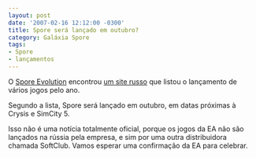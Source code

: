 ```yaml
---
layout: post
date: '2007-02-16 12:12:00 -0300'
title: Spore será lançado em outubro?
category: Galáxia Spore
tags:
- Spore
- lançamentos
---
```

O [Spore Evolution](http://www.spore.com.ar/) encontrou [um site russo](http://www.ag.ru/news/07-02-2007) que listou o lançamento de vários jogos pelo ano.

Segundo a lista, Spore será lançado em outubro, em datas próximas à Crysis e SimCity 5.

Isso não é uma notícia totalmente oficial, porque os jogos da EA não são lançados na rússia pela empresa, e sim por uma outra distribuidora chamada SoftClub. Vamos esperar uma confirmação da EA para celebrar.